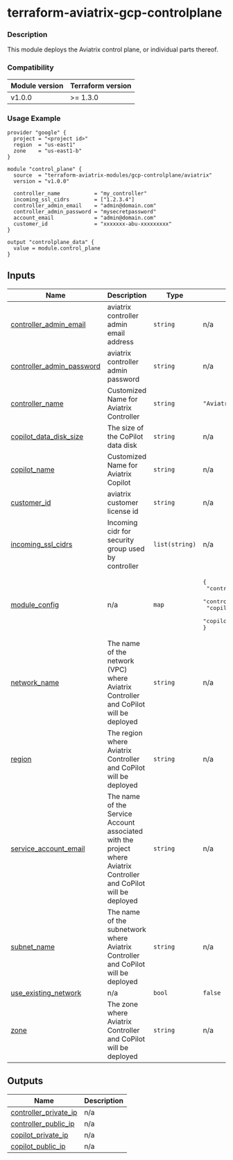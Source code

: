 <!-- BEGIN_TF_DOCS -->
# terraform-aviatrix-gcp-controlplane

### Description
This module deploys the Aviatrix control plane, or individual parts thereof.

### Compatibility
Module version | Terraform version
:--- | :---
v1.0.0 | >= 1.3.0 |

### Usage Example
```hcl
provider "google" {
  project = "<project id>"
  region  = "us-east1"
  zone    = "us-east1-b"
}

module "control_plane" {
  source  = "terraform-aviatrix-modules/gcp-controlplane/aviatrix"
  version = "v1.0.0"

  controller_name           = "my_controller"
  incoming_ssl_cidrs        = ["1.2.3.4"]
  controller_admin_email    = "admin@domain.com"
  controller_admin_password = "mysecretpassword"
  account_email             = "admin@domain.com"
  customer_id               = "xxxxxxx-abu-xxxxxxxxx"
}

output "controlplane_data" {
  value = module.control_plane
}
```
## Inputs

| Name | Description | Type | Default | Required |
|------|-------------|------|---------|:--------:|
| <a name="input_controller_admin_email"></a> [controller\_admin\_email](#input\_controller\_admin\_email) | aviatrix controller admin email address | `string` | n/a | yes |
| <a name="input_controller_admin_password"></a> [controller\_admin\_password](#input\_controller\_admin\_password) | aviatrix controller admin password | `string` | n/a | yes |
| <a name="input_controller_name"></a> [controller\_name](#input\_controller\_name) | Customized Name for Aviatrix Controller | `string` | `"Aviatrix-Controller"` | no |
| <a name="input_copilot_data_disk_size"></a> [copilot\_data\_disk\_size](#input\_copilot\_data\_disk\_size) | The size of the CoPilot data disk | `string` | n/a | yes |
| <a name="input_copilot_name"></a> [copilot\_name](#input\_copilot\_name) | Customized Name for Aviatrix Copilot | `string` | n/a | yes |
| <a name="input_customer_id"></a> [customer\_id](#input\_customer\_id) | aviatrix customer license id | `string` | n/a | yes |
| <a name="input_incoming_ssl_cidrs"></a> [incoming\_ssl\_cidrs](#input\_incoming\_ssl\_cidrs) | Incoming cidr for security group used by controller | `list(string)` | n/a | yes |
| <a name="input_module_config"></a> [module\_config](#input\_module\_config) | n/a | `map` | <pre>{<br/>  "controller_deployment": true,<br/>  "controller_initialization": true,<br/>  "copilot_deployment": true,<br/>  "copilot_initialization": true<br/>}</pre> | no |
| <a name="input_network_name"></a> [network\_name](#input\_network\_name) | The name of the network (VPC) where Aviatrix Controller and CoPilot will be deployed | `string` | n/a | yes |
| <a name="input_region"></a> [region](#input\_region) | The region where Aviatrix Controller and CoPilot will be deployed | `string` | n/a | yes |
| <a name="input_service_account_email"></a> [service\_account\_email](#input\_service\_account\_email) | The name of the Service Account associated with the project where Aviatrix Controller and CoPilot will be deployed | `string` | n/a | yes |
| <a name="input_subnet_name"></a> [subnet\_name](#input\_subnet\_name) | The name of the subnetwork where Aviatrix Controller and CoPilot will be deployed | `string` | n/a | yes |
| <a name="input_use_existing_network"></a> [use\_existing\_network](#input\_use\_existing\_network) | n/a | `bool` | `false` | no |
| <a name="input_zone"></a> [zone](#input\_zone) | The zone where Aviatrix Controller and CoPilot will be deployed | `string` | n/a | yes |

## Outputs

| Name | Description |
|------|-------------|
| <a name="output_controller_private_ip"></a> [controller\_private\_ip](#output\_controller\_private\_ip) | n/a |
| <a name="output_controller_public_ip"></a> [controller\_public\_ip](#output\_controller\_public\_ip) | n/a |
| <a name="output_copilot_private_ip"></a> [copilot\_private\_ip](#output\_copilot\_private\_ip) | n/a |
| <a name="output_copilot_public_ip"></a> [copilot\_public\_ip](#output\_copilot\_public\_ip) | n/a |
<!-- END_TF_DOCS -->